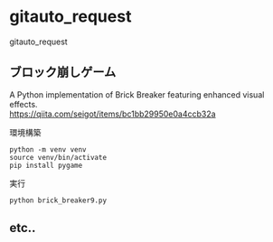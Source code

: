 # gitauto_request
gitauto_request

## ブロック崩しゲーム

A Python implementation of Brick Breaker featuring enhanced visual effects.  
https://qiita.com/seigot/items/bc1bb29950e0a4ccb32a  

環境構築

```
python -m venv venv
source venv/bin/activate
pip install pygame
```

実行

```
python brick_breaker9.py
```

## etc..
